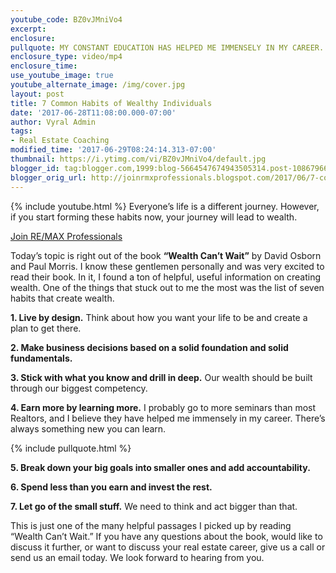 ```yaml
---
youtube_code: BZ0vJMniVo4
excerpt:
enclosure:
pullquote: MY CONSTANT EDUCATION HAS HELPED ME IMMENSELY IN MY CAREER.
enclosure_type: video/mp4
enclosure_time:
use_youtube_image: true
youtube_alternate_image: /img/cover.jpg
layout: post
title: 7 Common Habits of Wealthy Individuals
date: '2017-06-28T11:08:00.000-07:00'
author: Vyral Admin
tags:
- Real Estate Coaching
modified_time: '2017-06-29T08:24:14.313-07:00'
thumbnail: https://i.ytimg.com/vi/BZ0vJMniVo4/default.jpg
blogger_id: tag:blogger.com,1999:blog-5664547674943505314.post-1086796694512582499
blogger_orig_url: http://joinrmxprofessionals.blogspot.com/2017/06/7-common-habits-of-wealthy-individuals.html
---
```

{% include youtube.html %}
Everyone’s life is a different journey. However, if you start forming these habits now, your journey will lead to wealth.

<a href="http://www.joinrmxprofessionals.com/Join-Today" target="_blank">Join RE/MAX Professionals</a>

Today’s topic is right out of the book **“Wealth Can’t Wait”** by David Osborn and Paul Morris. I know these gentlemen personally and was very excited to read their book. In it, I found a ton of helpful, useful information on creating wealth. One of the things that stuck out to me the most was the list of seven habits that create wealth.

**1. Live by design.** Think about how you want your life to be and create a plan to get there.

**2. Make business decisions based on a solid foundation and solid fundamentals.**

**3. Stick with what you know and drill in deep.** Our wealth should be built through our biggest competency.

**4. Earn more by learning more.** I probably go to more seminars than most Realtors, and I believe they have helped me immensely in my career. There’s always something new you can learn.

{% include pullquote.html %}

**5. Break down your big goals into smaller ones and add accountability.**

**6. Spend less than you earn and invest the rest.**

**7. Let go of the small stuff.** We need to think and act bigger than that.

This is just one of the many helpful passages I picked up by reading “Wealth Can’t Wait.” If you have any questions about the book, would like to discuss it further, or want to discuss your real estate career, give us a call or send us an email today. We look forward to hearing from you.
